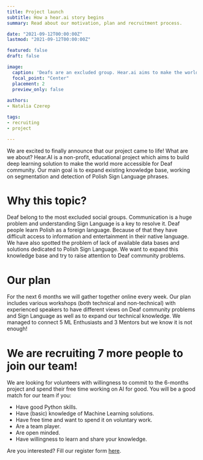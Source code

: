 ```yaml
---
title: Project launch
subtitle: How a hear.ai story begins
summary: Read about our motivation, plan and recruitment process.

date: "2021-09-12T00:00:00Z"
lastmod: "2021-09-12T00:00:00Z"

featured: false
draft: false

image:
  caption: 'Deafs are an excluded group. Hear.ai aims to make the world more accessible for Deaf community.'
  focal_point: "Center"
  placement: 2
  preview_only: false
  
authors:
- Natalia Czerep

tags:
- recruiting
- project

---
```

We are excited to finally announce that our project came to life!
What are we about? Hear.AI is a non-profit, educational project which aims to build deep learning solution to make the world more accessible for Deaf community. 
Our main goal is to expand existing knowledge base, working on segmentation and detection of Polish Sign Language phrases.

# Why this topic?
Deaf belong to the most excluded social groups. 
Communication is a huge problem and understanding Sign Language is a key to resolve it. 
Deaf people learn Polish as a foreign language. Because of that they have difficult access to information and entertainment in their native language. 
We have also spotted the problem of lack of available data bases and solutions dedicated to Polish Sign Language. 
We want to expand this knowledge base and try to raise attention to Deaf community problems.

# Our plan 
For the next 6 months we will gather together online every week. 
Our plan includes various workshops (both technical and non-technical) with experienced speakers
to have different views on Deaf community problems and Sign Language as well as to expand our technical knowledge. 
We managed to connect 5 ML Enthusiasts and 3 Mentors but we know it is not enough!

# We are recruiting 7 more people to join our team!
We are looking for volunteers with willingness to commit to the 6-months project and spend their free time working on AI for good.
You will be a good match for our team if you:
* Have good Python skills.
* Have (basic) knowledge of Machine Learning solutions.
* Have free time and want to spend it on voluntary work.
* Are a team player.
* Are open minded.
* Have willingness to learn and share your knowledge.


Are you interested?
Fill our register form [here](https://forms.gle/bN5S1dhFS2Zf57U77).


